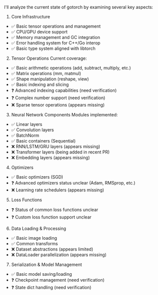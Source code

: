 I'll analyze the current state of gotorch by examining several key aspects:

1. Core Infrastructure
- ✅ Basic tensor operations and management
- ✅ CPU/GPU device support
- ✅ Memory management and GC integration
- ✅ Error handling system for C++/Go interop
- ✅ Basic type system aligned with libtorch

2. Tensor Operations
Current coverage:
- ✅ Basic arithmetic operations (add, subtract, multiply, etc.)
- ✅ Matrix operations (mm, matmul)
- ✅ Shape manipulation (reshape, view)
- ✅ Basic indexing and slicing
- ❓ Advanced indexing capabilities (need verification)
- ❓ Complex number support (need verification)
- ❌ Sparse tensor operations (appears missing)

3. Neural Network Components
Modules implemented:
- ✅ Linear layers
- ✅ Convolution layers
- ✅ BatchNorm
- ✅ Basic containers (Sequential)
- ❌ RNN/LSTM/GRU layers (appears missing)
- ❌ Transformer layers (being added in recent PR)
- ❌ Embedding layers (appears missing)


4. Optimizers
- ✅ Basic optimizers (SGD)
- ❓ Advanced optimizers status unclear (Adam, RMSprop, etc.)
- ❌ Learning rate schedulers (appears missing)

5. Loss Functions
- ❓ Status of common loss functions unclear
- ❓ Custom loss function support unclear

6. Data Loading & Processing
- ✅ Basic image loading
- ✅ Common transforms
- ❌ Dataset abstractions (appears limited)
- ❌ DataLoader parallelization (appears missing)

7. Serialization & Model Management
- ✅ Basic model saving/loading
- ❓ Checkpoint management (need verification)
- ❓ State dict handling (need verification)
